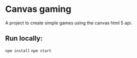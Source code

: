 # Canvas gaming

A project to create simple games using the canvas html 5 api.

## Run locally: 

`npm install`
`npm start`

